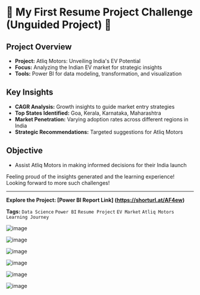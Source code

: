 # 🚀 My First Resume Project Challenge (Unguided Project) 🚀

## Project Overview
- **Project:** Atliq Motors: Unveiling India's EV Potential
- **Focus:** Analyzing the Indian EV market for strategic insights
- **Tools:** Power BI for data modeling, transformation, and visualization

## Key Insights
- **CAGR Analysis:** Growth insights to guide market entry strategies
- **Top States Identified:** Goa, Kerala, Karnataka, Maharashtra
- **Market Penetration:** Varying adoption rates across different regions in India
- **Strategic Recommendations:** Targeted suggestions for Atliq Motors

## Objective
- Assist Atliq Motors in making informed decisions for their India launch

Feeling proud of the insights generated and the learning experience! Looking forward to more such challenges! 

---

**Explore the Project: [Power BI Report Link] (https://shorturl.at/AF4ew)**

**Tags:** `Data Science` `Power BI` `Resume Project` `EV Market` `Atliq Motors` `Learning Journey`

![image](https://github.com/user-attachments/assets/20157348-ecc4-4cc5-bd4c-f7c884940fdb)

![image](https://github.com/user-attachments/assets/3592ef03-7c68-47fe-a463-f8dfd0408ac4)

![image](https://github.com/user-attachments/assets/93ced82c-8c69-497f-bf75-61c583be7785)

![image](https://github.com/user-attachments/assets/82f9d4e3-d2f1-4969-b696-4ebeb1426f05)

![image](https://github.com/user-attachments/assets/405dedcd-3912-46a0-9f9c-428375fa8c48)

![image](https://github.com/user-attachments/assets/d4a03600-e77f-477d-bb50-7a3f8f6ff983)






